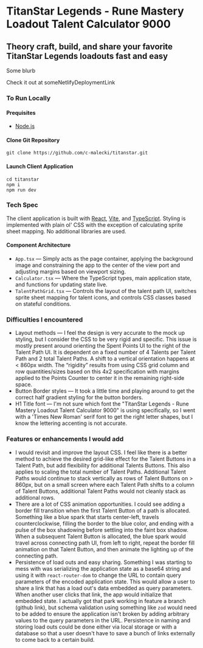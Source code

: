 # TitanStar Legends &#45; Rune Mastery Loadout Talent Calculator 9000

## Theory craft, build, and share your favorite TitanStar Legends loadouts fast and easy

Some blurb

Check it out at someNetlifyDeploymentLink

### To Run Locally

#### Prequisites

- [Node.js](https://nodejs.org/en/download/current)

#### Clone Git Repository

```
git clone https://github.com/c-malecki/titanstar.git
```

#### Launch Client Application

```
cd titanstar
npm i
npm run dev
```

### Tech Spec

The client application is built with [React](https://react.dev/), [Vite](https://vitejs.dev/), and [TypeScript](https://www.typescriptlang.org/). Styling is implemented with plain ol' CSS with the exception of calculating sprite sheet mapping. No additional libraries are used.

#### Component Architecture

- `App.tsx` — Simply acts as the page container, applying the background image and constraining the app to the center of the view port and adjusting margins based on viewport sizing.
- `Calculator.tsx` — Where the TypeScript types, main application state, and functions for updating state live.
- `TalentPathGrid.tsx` — Controls the layout of the talent path UI, switches sprite sheet mapping for talent icons, and controls CSS classes based on stateful conditions.

### Difficulties I encountered

- Layout methods — I feel the design is very accurate to the mock up styling, but I consider the CSS to be very rigid and specific. This issue is mostly present around orienting the Spent Points UI to the right of the Talent Path UI. It is dependent on a fixed number of 4 Talents per Talent Path and 2 total Talent Paths. A shift to a vertical orientation happens at < 860px width. The “rigidity” results from using CSS grid column and row quantities/sizes based on this 4x2 specification with margins applied to the Points Counter to center it in the remaining right-side space.
- Button Border styles — It took a little time and playing around to get the correct half gradient styling for the button borders.
- H1 Title font — I'm not sure which font the "TitanStar Legends &#45; Rune Mastery Loadout Talent Calculator 9000" is using specifically, so I went with a 'Times New Roman' serif font to get the right letter shapes, but I know the lettering accenting is not accurate.

### Features or enhancements I would add

- I would revisit and improve the layout CSS. I feel like there is a better method to achieve the desired grid-like effect for the Talent Buttons in a Talent Path, but add flexibility for additional Talents Buttons. This also applies to scaling the total number of Talent Paths. Additional Talent Paths would continue to stack vertically as rows of Talent Buttons on > 860px, but on a small screen where each Talent Path shifts to a column of Talent Buttons, additional Talent Paths would not cleanly stack as additional rows.
- There are a lot of CSS animation opportunities. I could see adding a border fill transition when the first Talent Button of a path is allocated. Something like a blue spark that starts center-left, travels counterclockwise, filling the border to the blue color, and ending with a pulse of the box shadowing before settling into the faint box shadow. When a subsequent Talent Button is allocated, the blue spark would travel across connecting path UI, from left to right, repeat the border fill animation on that Talent Button, and then animate the lighting up of the connecting path.
- Persistence of load outs and easy sharing. Something I was starting to mess with was serializing the application state as a base64 string and using it with `react-router-dom` to change the URL to contain query parameters of the encoded application state. This would allow a user to share a link that has a load out's data embedded as query parameters. When another user clicks that link, the app would initialize that embedded state. I actually got that park working in feature a branch (github link), but schema validation using something like `zod` would need to be added to ensure the application isn't broken by adding arbitrary values to the query parameters in the URL. Persistence in naming and storing load outs could be done either via local storage or with a database so that a user doesn't have to save a bunch of links externally to come back to a certain build.
